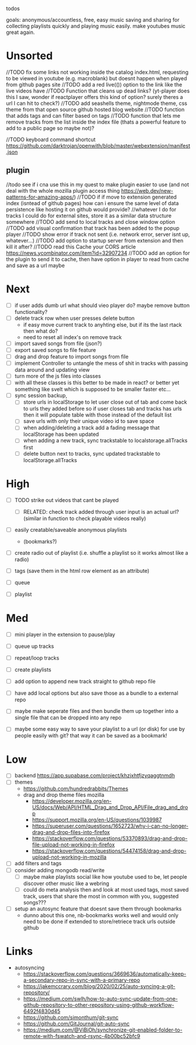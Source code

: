 todos

goals: anonymous/accountless, free, easy music saving and sharing for collecting playlists quickly and playing music easily. make youtubes music great again.
  
# Unsorted
//TODO fix some links not working inside the catalog index.html, requesting to be viewed in youtube (e.g. macroblank) but doesnt happen when played from github pages site
//TODO add a red live(()) option to the link like the live videos have 
//TODO Function that cleans up dead links? (yt-player does this I saw, wonder if reactplayer offers this kind of option? surely theres a url I can hit to check?)
//TODO add seashells theme, nightmode theme, css theme from that open source github hosted blog website
//TODO function that adds tags and can filter based on tags 
//TODO function that lets me remove tracks from the list inside the index file (thats a powerful feature to add to a public page so maybe not)?

//TODO keyboard command shortcut https://github.com/darktrojan/openwith/blob/master/webextension/manifest.json

## plugin 
//todo see if i cna use this in my quest to make plugin easier to use (and not deal with the whole mozilla plugin access thing https://web.dev/new-patterns-for-amazing-apps/)
//TODO if if move to extension generated index (isntead of github pages) how can i ensure the same level of data persistence like hosting it on github would provide?
    //whatever I do for tracks I could do for external sites, store it as a similar data structure somewhere
//TODO add send to local tracks and close window option 
//TODO add visual confirmation that track has been added to the popup player
//TODO show error if track not sent (i.e. network error, server isnt up, whatever...)
//TODO add option to startup server from extension and then kill it after?
//TODO read this Cache your CORS article https://news.ycombinator.com/item?id=32907234
//TODO add an option for the plugin to send it to cache, then have option in player to read from cache and save as a url maybe

# Next
- [ ] if user adds dumb url what should vieo player do? maybe remove button functionality?
- [ ] delete track row when user presses delete button
    - if easy move current track to anyhting else, but if its the last rtack then what do?
    - need to reset all index's on remove track
- [ ] import saved songs from file (json?)
- [ ] export saved songs to file feature
- [ ] drag and drop feature to import songs from file
- [ ] implement Controller to untangle the mess of shit in tracks with passing data around and updating view
- [ ] turn more of the js files into classes
- [ ] with all these classes is this better to be made in react? or better yet something like svelt which is supposed to be smaller faster etc...
- [ ] sync session backup, 
    - [ ] store urls in localStorage to let user close out of tab and come back to urls they added before
            so if user closes tab and tracks has urls then it will populate table with those instead of the default list
    - [ ] save urls with only their unique video id to save space
    - [ ] when adding/deleting a track add a fading message that localStorage has been updated
    - [ ] when adding a new track, sync trackstable to localstorage.allTracks first
    - [ ] delete button next to tracks, sync updated trackstable to localStorage.allTracks

# High
- [ ] TODO strike out videos that cant be played
    - [ ] RELATED: check track added through user input is an actual url? (similar in function to check playable videos really)
- [ ] easily creatable/saveable anonymous playlists 
    - (bookmarks?)
- [ ] create radio out of playlist (i.e. shuffle a playlist so it works almost like a radio)
- [ ] tags (save them in the html row element as an attribute)
- [ ] queue
- [ ] playlist



# Med
- [ ] mini player in the extension to pause/play
- [ ] queue up tracks
- [ ] repeat/loop tracks
- [ ] create playlists
- [ ] add option to append new track straight to github repo file
- [ ] have add local options but also save those as a bundle to a external repo
- [ ] maybe make seperate files and then bundle them up together into a single file that can be dropped into any repo
- [ ] maybe some easy way to save your playlist to a url (or disk) for use by people easily with git? that way it can be saved as a bookmark!


# Low
- [ ] backend https://app.supabase.com/project/khzjxhtfjzyqaggtnmdh
- [ ] themes
    - https://github.com/hundredrabbits/Themes
    - drag and drop theme files mozilla
        - https://developer.mozilla.org/en-US/docs/Web/API/HTML_Drag_and_Drop_API/File_drag_and_drop
        - https://support.mozilla.org/en-US/questions/1039987
        - https://superuser.com/questions/1652723/why-i-can-no-longer-drag-and-drop-files-into-firefox
        - https://stackoverflow.com/questions/53370893/drag-and-drop-file-upload-not-working-in-firefox
        - https://stackoverflow.com/questions/54474158/drag-and-drop-upload-not-working-in-mozilla
- [ ] add filters and tags
- [ ] consider adding mongodb read/write 
    - [ ] maybe make playlists social like how youtube used to be, let people discover other music like a webring
    - [ ] could do meta analysis then and look at most used tags, most saved track, users that share the most in common with you, suggested songs???
- [ ] setup an autosync feature that doesnt save them through bookmarks 
    - dunno about this one, nb-bookmarks works well and would only need to be done if extended to store/retriece track urls outside github


# Links
- autosyncing
    - https://stackoverflow.com/questions/3669636/automatically-keep-a-secondary-repo-in-sync-with-a-primary-repo
    - https://jakemccrary.com/blog/2020/02/25/auto-syncing-a-git-repository/
    - https://medium.com/swlh/how-to-auto-sync-update-from-one-github-repository-to-other-repository-using-github-workflow-6492f4830d45
    - https://github.com/simonthum/git-sync
    - https://github.com/GitJournal/git-auto-sync
    - https://medium.com/@ViBiOh/synchronize-git-enabled-folder-to-remote-with-fswatch-and-rsync-4b00bc52bfc9
